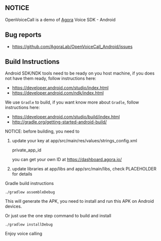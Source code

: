 ## NOTICE

OpenVoiceCall is a demo of [Agora](http://www.agora.io) Voice SDK - Android


## Bug reports

* https://github.com/AgoraLab/OpenVoiceCall_Android/issues


## Build Instructions

Android SDK/NDK tools need to be ready on you host machine, if you does not have them ready, follow instructions here:

* https://developer.android.com/studio/index.html
* https://developer.android.com/ndk/index.html


We use `Gradle` to build, if you want know more about `Gradle`, follow instructions here:

* https://developer.android.com/studio/build/index.html
* http://gradle.org/getting-started-android-build/



NOTICE: before building, you need to


1. update your key at app/src/main/res/values/strings_config.xml

	private_app_id

	you can get your own ID at https://dashboard.agora.io/


2. update libraries at app/libs and app/src/main/libs, check PLACEHOLDER for details


Gradle build instructions

	./gradlew assembleDebug
This will generate the APK, you need to install and run this APK on Android devices.

Or just use the one step command to build and install 

	./gradlew installDebug


Enjoy voice calling
